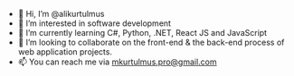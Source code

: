 - 👋 Hi, I’m @alikurtulmus
- 👀 I’m interested in software development
- 🌱 I’m currently learning C#, Python, .NET, React JS and JavaScript
- 💞️ I’m looking to collaborate on the front-end & the back-end process of web application projects.
- 📫 You can reach me via mkurtulmus.pro@gmail.com

<!---
alikurtulmus/alikurtulmus is a ✨ special ✨ repository because its `README.md` (this file) appears on your GitHub profile.
You can click the Preview link to take a look at your changes.
--->
